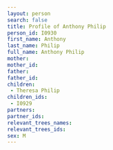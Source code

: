 ```yaml
---
layout: person
search: false
title: Profile of Anthony Philip
person_id: I0930
first_name: Anthony
last_name: Philip
full_name: Anthony Philip
mother: 
mother_id: 
father: 
father_id: 
children:
 - Theresa Philip
children_ids:
 - I0929
partners:
partner_ids:
relevant_trees_names:
relevant_trees_ids:
sex: M
---
```


